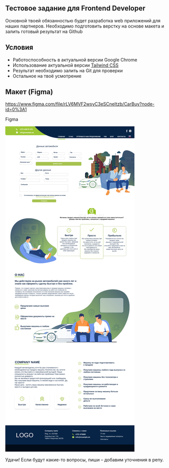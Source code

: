 Тестовое задание для Frontend Developer
---

Основной твоей обязанностью будет разработка web приложений для наших партнеров.
Необходимо подготовить верстку на основе макета и залить готовый результат на Github

## Условия

- Работоспособность в актуальной версии Google Chrome
- Использование актуальной версии [Tailwind CSS](https://tailwindcss.com/)
- Результат необходимо залить на Git для проверки
- Остальное на твоё усмотрение

## Макет (Figma)
https://www.figma.com/file/rLV6MVF2wsyC3eSCneItzb/CarBuy?node-id=0%3A1

Figma

![](demo.png?raw=true)

Удачи! Если будут какие-то вопросы, пиши – добавим уточнения в репу.
